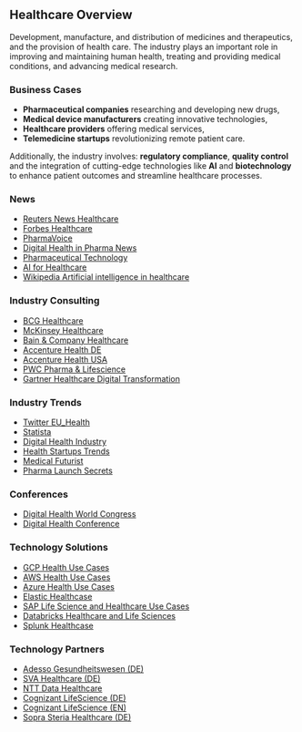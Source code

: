
## Healthcare Overview
Development, manufacture, and distribution of medicines and therapeutics, and the provision of health care. The industry plays an important role in improving and maintaining human health, treating and providing medical conditions, and advancing medical research.

### Business Cases
- **Pharmaceutical companies** researching and developing new drugs, 
- **Medical device manufacturers** creating innovative technologies, 
- **Healthcare providers** offering medical services,
- **Telemedicine startups** revolutionizing remote patient care. 

Additionally, the industry involves: **regulatory compliance**, **quality control** and the integration of cutting-edge technologies like **AI** and **biotechnology** to enhance patient outcomes and streamline healthcare processes.

### News

- [Reuters News Healthcare](https://www.reuters.com/business/healthcare-pharmaceuticals/)
- [Forbes Healthcare](https://www.forbes.com/healthcare/)
- [PharmaVoice](https://www.pharmavoice.com/)
- [Digital Health in Pharma News](https://pharmaceuticalmanufacturer.media/pharma-manufacturing-news/digital-health-in-pharma-news)
- [Pharmaceutical Technology](https://www.pharmaceutical-technology.com/)
- [AI for Healthcare](https://www.iks.fraunhofer.de/en/topics/artificial-intelligence/artificial-intelligence-medicine.html)
- [Wikipedia Artificial intelligence in healthcare](https://en.wikipedia.org/wiki/Artificial_intelligence_in_healthcare)

### Industry Consulting

- [BCG Healthcare](https://www.bcg.com/industries/health-care/overview)
- [McKinsey Healthcare](https://www.mckinsey.com/industries/healthcare/how-we-help-clients)
- [Bain & Company Healthcare](https://www.bain.com/industry-expertise/healthcare/)
- [Accenture Health DE](https://www.accenture.com/de-de/industries/health-index)
- [Accenture Health USA](https://www.accenture.com/us-en/industries/health)
- [PWC Pharma & Lifescience](https://www.pwc.de/de/branchen-und-markte/pharma-und-lifescience.html)
- [Gartner Healthcare Digital Transformation](https://www.gartner.com/en/industries/healthcare-providers-digital-transformation)

### Industry Trends

- [Twitter EU_Health](https://twitter.com/EU_Health)
- [Statista](https://www.statista.com/)
- [Digital Health Industry](https://www.digitalhealthindustry.com/)
- [Health Startups Trends](https://www.healthstartups.com/)
- [Medical Futurist](https://medicalfuturist.com/)
- [Pharma Launch Secrets](https://pharmalaunchsecrets.com/)

### Conferences
- [Digital Health World Congress](https://www.digitalhealthworldcongress.com/)
- [Digital Health Conference](https://www.digitalhealthconference.com/)

### Technology Solutions
- [GCP Health Use Cases](https://cloud.google.com/solutions/healthcare-life-sciences)
- [AWS Health Use Cases](https://aws.amazon.com/health/)
- [Azure Health Use Cases](https://www.microsoft.com/de-de/industry/health/microsoft-cloud-for-healthcare)
- [Elastic Healthcase](https://www.elastic.co/industries/healthcare)
- [SAP Life Science and Healthcare Use Cases](https://www.sap.com/industries/life-sciences-healthcare.html)
- [Databricks Healthcare and Life Sciences ](https://www.databricks.com/solutions/industries/healthcare-and-life-sciences)
- [Splunk Healthcase](https://www.splunk.com/en_us/solutions/industries/healthcare.html)

### Technology Partners
- [Adesso Gesundheitswesen (DE)](https://www.adesso.de/de/branchen/gesundheitswesen/index.jsp)
- [SVA Healthcare (DE)](https://www.sva.de/de/branchen/healthcare)
- [NTT Data Healthcare](https://de.nttdata.com/industrien/pharma-and-life-science)
- [Cognizant LifeScience (DE)](https://www.cognizant.com/de/de/industries/life-sciences-technology-solutions)
- [Cognizant LifeScience (EN)](https://www.cognizant.com/us/en/industries/life-sciences-technology-solutions)
- [Sopra Steria Healthcare (DE)](https://www.soprasteria.de/branchen/healthcare)
